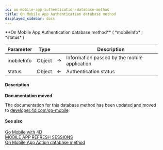 ```yaml
---
id: on-mobile-app-authentication-database-method
title: On Mobile App Authentication database method
displayed_sidebar: docs
---
```


<!--REF #_command_.On Mobile App Authentication database method.Syntax-->**On Mobile App Authentication database method** ( *mobileInfo* ; *status* )<!-- END REF-->
<!--REF #_command_.On Mobile App Authentication database method.Params-->
| Parameter | Type |  | Description |
| --- | --- | --- | --- |
| mobileInfo | Object | -> | Information passed by the mobile application |
| status | Object | <- | Authentication status |

<!-- END REF-->

#### Description 



**Documentation moved**

The documentation for this database method has been updated and moved to [developer.4d.com/go-mobile](https://developer.4d.com/go-mobile/docs/4d/on-mobile-app-authentication).

#### See also 
[Go Mobile with 4D](https://developer.4d.com/go-mobile/)  
[MOBILE APP REFRESH SESSIONS](mobile-app-refresh-sessions.md)  
[On Mobile App Action database method](on-mobile-app-action-database-method.md)  
